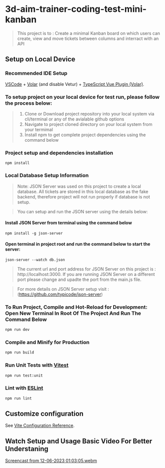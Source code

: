 # 3d-aim-trainer-coding-test-mini-kanban
>This project is to : Create a minimal Kanban board on which users can create, view and move tickets between columns and interract with an API

## Setup on Local Device

### Recommended IDE Setup

[VSCode](https://code.visualstudio.com/) + [Volar](https://marketplace.visualstudio.com/items?itemName=Vue.volar) (and disable Vetur) + [TypeScript Vue Plugin (Volar)](https://marketplace.visualstudio.com/items?itemName=Vue.vscode-typescript-vue-plugin).


### To setup project on your local device for test run, please follow the process below:

>1. Clone or Download project repository into your local system via cli/terminal or any of the avialable github options
>2. Navigate to project cloned directory on your local system from your termimal
>3. Install npm to get complete project dependencies using the command below

### Project setup and dependencies installation
```
npm install
```

### Local Database Setup Information
> Note: JSON Server was used on this project to create a local database. All tickets are stored in this local database as the fake backend, therefore project will not run properly if database is not setup.

>You can setup and run the JSON server using the details below:
#### Install JSON Server from terminal using the command below
```
npm install -g json-server
```
#### Open terminal in project root and run the command below to start the server:
```
json-server --watch db.json
```
>The current url and port address for JSON Server on this project is : http://localhost:3000. If you are running JSON Server on a different port please change and upadte the port from the main.js file.

> For more details on JSON Server setup visit :(https://github.com/typicode/json-server)


### To Run Project, Compile and Hot-Reload for Development: Open New Terminal In Root Of The Project And Run The Command Below

```sh
npm run dev
```

### Compile and Minify for Production

```sh
npm run build
```

### Run Unit Tests with [Vitest](https://vitest.dev/)

```sh
npm run test:unit
```

### Lint with [ESLint](https://eslint.org/)

```sh
npm run lint
```

## Customize configuration

See [Vite Configuration Reference](https://vitejs.dev/config/).

## Watch Setup and Usage Basic Video For Better Understaning
[Screencast from 12-06-2023 01:03:05.webm](https://github.com/doniyke/mini-kanban/assets/25855947/27098d20-272e-471a-af5b-f288f0270dde)

